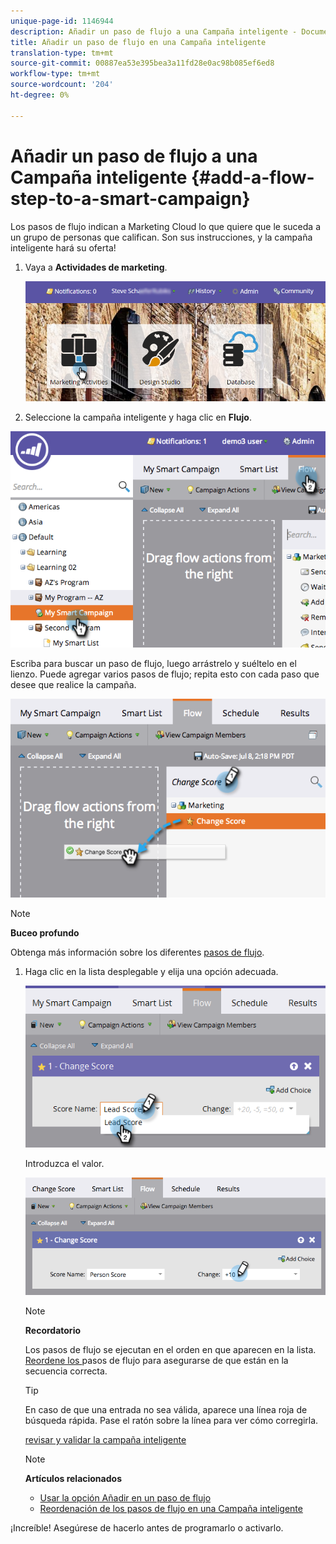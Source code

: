 ```yaml
---
unique-page-id: 1146944
description: Añadir un paso de flujo a una Campaña inteligente - Documentos de marketing - Documentación del producto
title: Añadir un paso de flujo en una Campaña inteligente
translation-type: tm+mt
source-git-commit: 00887ea53e395bea3a11fd28e0ac98b085ef6ed8
workflow-type: tm+mt
source-wordcount: '204'
ht-degree: 0%

---
```



# Añadir un paso de flujo a una Campaña inteligente {#add-a-flow-step-to-a-smart-campaign}

Los pasos de flujo indican a Marketing Cloud lo que quiere que le suceda a un grupo de personas que califican. Son sus instrucciones, y la campaña inteligente hará su oferta!

1. Vaya a **Actividades de marketing**.

   ![](assets/login-marketing-activities.png)

1. Seleccione la campaña inteligente y haga clic en **Flujo**.

![](assets/image2014-9-19-16-3a27-3a1.png)

Escriba para buscar un paso de flujo, luego arrástrelo y suéltelo en el lienzo. Puede agregar varios pasos de flujo; repita esto con cada paso que desee que realice la campaña.

![](assets/image2014-9-19-16-3a27-3a7.png)

>[!NOTE]
>
>**Buceo profundo**
>
>
>Obtenga más información sobre los diferentes [pasos de flujo](http://docs.marketo.com/display/DOCS/Flow+Actions).

1. Haga clic en la lista desplegable y elija una opción adecuada.

   ![](assets/four-1.png)

   Introduzca el valor.

   ![](assets/changescorevalue-cursor.png)

   >[!NOTE]
   >
   >**Recordatorio**
   >
   >
   >Los pasos de flujo se ejecutan en el orden en que aparecen en la lista.  [Reordene los ](add-a-flow-step-to-a-smart-campaign/reorder-the-flow-steps-in-a-smart-campaign.md) pasos de flujo para asegurarse de que están en la secuencia correcta.

   >[!TIP]
   >
   >En caso de que una entrada no sea válida, aparece una línea roja de búsqueda rápida. Pase el ratón sobre la línea para ver cómo corregirla.

   [revisar y validar la campaña inteligente](../../../../product-docs/core-marketo-concepts/smart-campaigns/creating-a-smart-campaign/smart-campaign-checklist.md)

   >[!NOTE]
   >
   >**Artículos relacionados**
   >
   >    
   >    
   >    * [Usar la opción Añadir en un paso de flujo](use-add-choice-in-a-flow-step.md)
   >    * [Reordenación de los pasos de flujo en una Campaña inteligente](add-a-flow-step-to-a-smart-campaign/reorder-the-flow-steps-in-a-smart-campaign.md)


¡Increíble! Asegúrese de hacerlo antes de programarlo o activarlo.